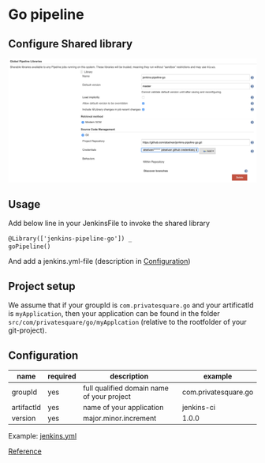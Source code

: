 # Go pipeline

## Configure Shared library

![adding-shared-libraries](./docs/images/adding-shared-libraries-jenkins.png)

## Usage

Add below line in your JenkinsFile to invoke the shared library

```Jenkinsfile
@Library(['jenkins-pipeline-go']) _
goPipeline()
```

And add a jenkins.yml-file (description in [Configuration](#Configuration))

## Project setup

We assume that if your groupId is ```com.privatesquare.go``` and your artificatId is ```myApplication```, then your application can be found in the folder ```src/com/privatesquare/go/myApplcation``` (relative to the rootfolder of your git-project).

## Configuration <a name="Configuration"></a>

|name|required|description|example
|---|---|---|---|
|groupId|yes|full qualified domain name of your project|com.privatesquare.go
|artifactId|yes|name of your application|jenkins-ci
|version|yes|major.minor.increment|1.0.0

Example: [jenkins.yml](./docs/jenkins.yml)

[Reference](https://jenkins.io/doc/book/pipeline/shared-libraries/)
